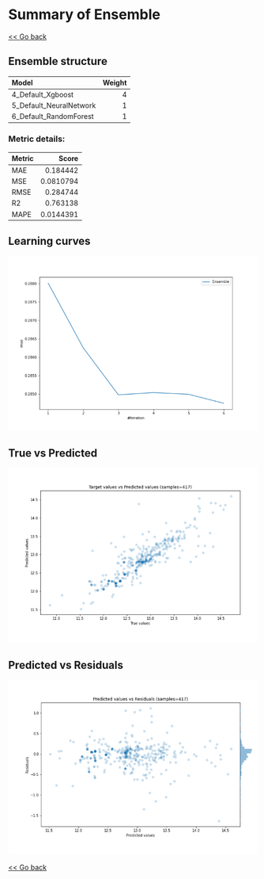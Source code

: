 # Summary of Ensemble

[<< Go back](../README.md)


## Ensemble structure
| Model                   |   Weight |
|:------------------------|---------:|
| 4_Default_Xgboost       |        4 |
| 5_Default_NeuralNetwork |        1 |
| 6_Default_RandomForest  |        1 |

### Metric details:
| Metric   |     Score |
|:---------|----------:|
| MAE      | 0.184442  |
| MSE      | 0.0810794 |
| RMSE     | 0.284744  |
| R2       | 0.763138  |
| MAPE     | 0.0144391 |



## Learning curves
![Learning curves](learning_curves.png)
## True vs Predicted

![True vs Predicted](true_vs_predicted.png)


## Predicted vs Residuals

![Predicted vs Residuals](predicted_vs_residuals.png)



[<< Go back](../README.md)
